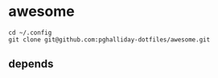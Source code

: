 # awesome

```
cd ~/.config
git clone git@github.com:pghalliday-dotfiles/awesome.git
```

## depends

```
```
